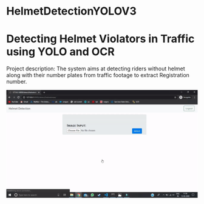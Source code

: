 # HelmetDetectionYOLOV3

# Detecting Helmet Violators in Traffic using YOLO and OCR

Project description: The system aims at detecting riders without helmet along with their number plates from traffic footage to extract Registration number.

<img src="Helmet_Detection.gif" width="900">
